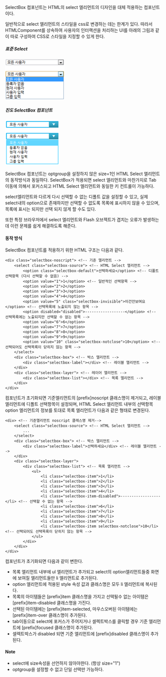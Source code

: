SelectBox 컴포넌트는 HTML의 select 엘리먼트의 디자인을 대체 적용하는 컴포넌트이다.

일반적으로 select 엘리먼트의 스타일을 css로 변경하는 데는 한계가 있다.
따라서 HTMLComponent를 상속하여 사용자의 인터랙션을 처리하는 UI를 아래의 그림과 같이 따로 구성하여 CSS로 스타일을 지정할 수 있게 한다. 
 
##### 표준 Select
![](SelectBox-standard.png "")
 
##### 진도 SelectBox 컴포넌트
![](SelectBox-design.png "")

SelectBox 컴포넌트는 optgroup을 설정하지 않은 size=1인 HTML Select 엘리먼트의 동작방식과 동일하다.
SelectBox가 적용되면 select 엘리먼트와 마찬가지로 Tab 이동에 의해서 포커스되고 HTML Select 엘리먼트와 동일한 키 컨트롤이 가능하다. 

select엘리먼트와 다르게 다시 선택할 수 없는 디폴트 값을 설정할 수 있고, 실제 select내의
option으로 존재하지만 선택할 수 없도록 목록에 표시하지 않을 수 있으며, 목록에 표시는 되지만 선택 되지 않게 할 수도 있다. 

또한 특정 브라우저에서 select 엘리먼트와 Flash 오브젝트가 겹치는 오류가 발생하는데 이런 문제를 쉽게 해결하도록 해준다.

#### 동작 방식

SelectBox 컴포넌트를 적용하기 위한 HTML 구조는 다음과 같다.
	
	<div class="selectbox-noscript"> <!-- 기준 엘리먼트 -->
	    <select class="selectbox-source"> <!-- HTML Select 엘리먼트 -->
	        <option class="selectbox-default">선택하세요</option> <!-- 디폴트 선택항목 (다시 선택할 수 없음) -->
	        <option value="1">1</option> <!-- 일반적인 선택항목 -->
	        <option value="2">2</option>
	        <option value="3">3</option>
	        <option value="4">4</option>
	        <option value="5" class="selectbox-invisible">이건안보여요</option> <!-- 선택목록에 노출되지 않는 항목 -->
	        <option disabled="disabled">------------------</option> <!-- 선택목록에는 노출되지만 선택할 수 없는 항목 -->
	        <option value="6">6</option>
	        <option value="7">7</option>
	        <option value="8">8</option>
	        <option value="9">9</option>
	        <option value="10" class="selectbox-notclose">10</option> <!-- 선택되어도 선택목록이 닫히지 않는 항목 -->
	    </select>
	    <div class="selectbox-box"> <!-- 박스 엘리먼트 -->
	        <div class="selectbox-label"></div> <!-- 레이블 엘리먼트 -->
	    </div>
	    <div class="selectbox-layer"> <!-- 레이어 엘리먼트 -->
	        <div class="selectbox-list"></div> <!-- 목록 엘리먼트 -->
	    </div>
	</div>
	
컴포넌트가 초기화되면 기준엘리먼트의 [prefix]noscript 클래스명이 제거되고, 레이블 엘리먼트에 디폴트 선택항목이 설정되며,
HTML Select 엘리먼트 내부의 선택항목 option 엘리먼트의 정보를 토대로 목록 엘리먼트가 다음과 같은 형태로 변경된다.

	<div> <!-- 기준엘리먼트 noscript 클래스명 제거-->
	    <select class="selectbox-source"> <!-- HTML Select 엘리먼트 -->
	        ...
	    </select>
	    <div class="selectbox-box"> <!-- 박스 엘리먼트 -->
	        <div class="selectbox-label">선택하세요</div> <!-- 레이블 엘리먼트 -->
	    </div>
	    <div class="selectbox-layer">
	        <div class="selectbox-list"> <!-- 목록 엘리먼트 -->
	            <ul>
	                <li class="selectbox-item">1</li>
	                <li class="selectbox-item">2</li>
	                <li class="selectbox-item">3</li>
	                <li class="selectbox-item">4</li>
	                <li class="selectbox-item-disabled">------------------</li> <!-- 선택할 수 없는 항목 -->
	                <li class="selectbox-item">6</li>
	                <li class="selectbox-item">7</li>
	                <li class="selectbox-item">8</li>
	                <li class="selectbox-item">9</li>
	                <li class="selectbox-item selectbox-notclose">10</li> <!-- 선택되어도 선택목록이 닫히지 않는 항목 -->
	            </ul>
	        </div>
	    </div>
	</div>
	
컴포넌트가 초기화되면 다음과 같이 변한다.

* 목록 엘리먼트 내부에 ul 엘리먼트가 추가되고 select의 option엘리먼트들중 화면에 보여질 엘리먼트들만 li 엘리먼트로 추가된다.
* option 엘리먼트에 적용된 style 속성 값과 클래스명은 모두 li 엘리먼트에 복사된다.
* 목록의 아이템들은 [prefix]item 클래스명을 가지고 선택될수 없는 아이템은 [prefix]item-disabled 클래스명을 가진다.
* 선택된 아이템에는 [prefix]item-selected, 마우스오버된 아이템에는 [prefix]item-over 클래스명이 추가된다.
* tab이동으로 select에 포커스가 주어지거나 셀렉트박스를 클릭할 경우 기준 엘리먼트에 [prefix]focused 클래스명이 추가된다.
* 셀렉트박스가 disabled 되면 기준 엘리먼트에 [prefix]disabled 클래스명이 추가된다.

#### Note

* select에 size속성을 선언하지 않아야한다. (항상 size="1")
* optgroup을 설정할 수 없고 단일 선택만 가능하다.
